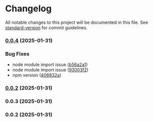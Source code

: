 # Changelog

All notable changes to this project will be documented in this file. See [standard-version](https://github.com/conventional-changelog/standard-version) for commit guidelines.

### [0.0.4](https://github.com/smtdfc/AuraJs/compare/v0.0.3...v0.0.4) (2025-01-31)


### Bug Fixes

* node module import issue  ([b56a2a1](https://github.com/smtdfc/AuraJs/commit/b56a2a17fc7300be293ba5f18132888ab3ec271c))
* node module import issue  ([93003f2](https://github.com/smtdfc/AuraJs/commit/93003f2942db45bf44e3949f5da85e19bd414fee))
* npm version ([406832a](https://github.com/smtdfc/AuraJs/commit/406832a7df6f943630e2f1bcdbbb71f226517cbf))

### [0.0.2](https://github.com/smtdfc/AuraJs/compare/v0.0.3...v0.0.2) (2025-01-31)

### 0.0.3 (2025-01-31)

### 0.0.2 (2025-01-31)
